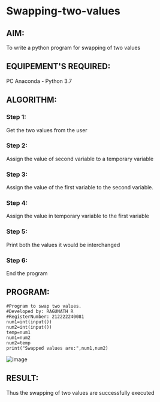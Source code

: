 # Swapping-two-values
## AIM:
To write a python program for swapping of two values
## EQUIPEMENT'S REQUIRED: 
PC
Anaconda - Python 3.7
## ALGORITHM: 
### Step 1:
Get the two values from the user
### Step 2: 
Assign the value of second variable to a temporary variable 
### Step 3: 
Assign the value of the first variable to the second variable.
### Step 4:  
Assign the value in temporary variable to the first variable
### Step 5: 
Print both the values it would be interchanged
### Step 6: 
End the program
## PROGRAM:
```
#Program to swap two values.
#Developed by: RAGUNATH R
#RegisterNumber: 212222240081
num1=int(input())
num2=int(input())
temp=num1
num1=num2
num2=temp
print("Swapped values are:",num1,num2)
```

![image](https://user-images.githubusercontent.com/113915622/225207849-279908fc-2b39-4324-a183-7d86a2ed1952.png)




## RESULT:
Thus the swapping of two values are successfully executed



